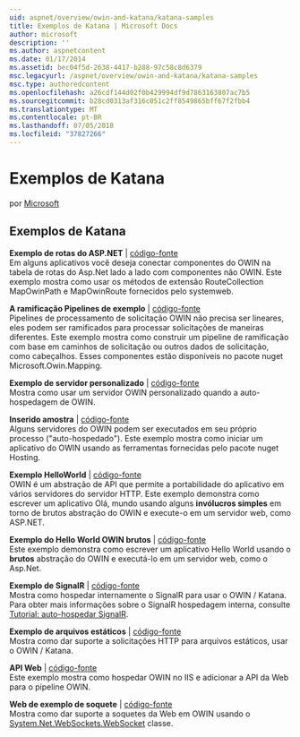 ```yaml
---
uid: aspnet/overview/owin-and-katana/katana-samples
title: Exemplos de Katana | Microsoft Docs
author: microsoft
description: ''
ms.author: aspnetcontent
ms.date: 01/17/2014
ms.assetid: bec04f5d-2638-4417-b288-97c58c8d6379
msc.legacyurl: /aspnet/overview/owin-and-katana/katana-samples
msc.type: authoredcontent
ms.openlocfilehash: a26cdf144d02f0b429994df9d7863163807ac7b5
ms.sourcegitcommit: b28cd0313af316c051c2ff8549865bff67f2fbb4
ms.translationtype: MT
ms.contentlocale: pt-BR
ms.lasthandoff: 07/05/2018
ms.locfileid: "37827266"
---
```

<a name="katana-samples"></a>Exemplos de Katana
====================
por [Microsoft](https://github.com/microsoft)

## <a name="katana-samples"></a>Exemplos de Katana

**Exemplo de rotas do ASP.NET** | [código-fonte](http://aspnet.codeplex.com/sourcecontrol/latest#Samples/Katana/AspNetRoutes/ReadMe.txt)  
Em alguns aplicativos você deseja conectar componentes do OWIN na tabela de rotas do Asp.Net lado a lado com componentes não OWIN. Este exemplo mostra como usar os métodos de extensão RouteCollection MapOwinPath e MapOwinRoute fornecidos pelo systemweb.

**A ramificação Pipelines de exemplo** | [código-fonte](http://aspnet.codeplex.com/sourcecontrol/latest#Samples/Katana/BranchingPipelines/ReadMe.txt)  
Pipelines de processamento de solicitação OWIN não precisa ser lineares, eles podem ser ramificados para processar solicitações de maneiras diferentes. Este exemplo mostra como construir um pipeline de ramificação com base em caminhos de solicitação ou outros dados de solicitação, como cabeçalhos. Esses componentes estão disponíveis no pacote nuget Microsoft.Owin.Mapping.

**Exemplo de servidor personalizado** | [código-fonte](http://aspnet.codeplex.com/sourcecontrol/latest#Samples/Katana/CustomServer/MyCustomServer/CustomServer.cs)   
Mostra como usar um servidor OWIN personalizado quando a auto-hospedagem de OWIN.

**Inserido amostra** | [código-fonte](http://aspnet.codeplex.com/sourcecontrol/latest#Samples/Katana/Embedded/ReadMe.txt)  
Alguns servidores do OWIN podem ser executados em seu próprio processo (&quot;auto-hospedado&quot;). Este exemplo mostra como iniciar um aplicativo do OWIN usando as ferramentas fornecidas pelo pacote nuget Hosting.

**Exemplo HelloWorld** | [código-fonte](http://aspnet.codeplex.com/sourcecontrol/latest#Samples/Katana/HelloWorld/ReadMe.txt)  
OWIN é um abstração de API que permite a portabilidade do aplicativo em vários servidores do servidor HTTP. Este exemplo demonstra como escrever um aplicativo Olá, mundo usando alguns **invólucros simples** em torno de brutos abstração do OWIN e execute-o em um servidor web, como ASP.NET.

**Exemplo do Hello World OWIN brutos** | [código-fonte](http://aspnet.codeplex.com/sourcecontrol/latest#Samples/Katana/HelloWorldRawOwin/ReadMe.txt)  
Este exemplo demonstra como escrever um aplicativo Hello World usando o **brutos** abstração do OWIN e executá-lo em um servidor web, como o Asp.Net.

**Exemplo de SignalR** | [código-fonte](http://aspnet.codeplex.com/sourcecontrol/latest#Samples/Katana/SignalR/Program.cs)  
Mostra como hospedar internamente o SignalR para usar o OWIN / Katana. Para obter mais informações sobre o SignalR hospedagem interna, consulte [Tutorial: auto-hospedar SignalR](../../../signalr/overview/deployment/tutorial-signalr-self-host.md).

**Exemplo de arquivos estáticos** | [código-fonte](http://aspnet.codeplex.com/sourcecontrol/latest#Samples/Katana/StaticFilesSample/Startup.cs)   
Mostra como dar suporte a solicitações HTTP para arquivos estáticos, usar o OWIN / Katana.

**API Web** | [código-fonte](http://aspnet.codeplex.com/sourcecontrol/latest#Samples/Katana/WebApi/ReadMe.txt)   
Este exemplo mostra como hospedar OWIN no IIS e adicionar a API da Web para o pipeline OWIN.

**Web de exemplo de soquete** | [código-fonte](http://aspnet.codeplex.com/sourcecontrol/latest#Samples/Katana/WebSocketSample/WebSocketServer/Startup.cs)   
Mostra como dar suporte a soquetes da Web em OWIN usando o [System.Net.WebSockets.WebSocket](https://msdn.microsoft.com/library/system.net.websockets.websocket(v=vs.110).aspx) classe.
